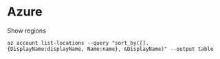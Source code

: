 # Azure

Show regions

```text
az account list-locations --query "sort_by([].{DisplayName:displayName, Name:name}, &DisplayName)" --output table
```

